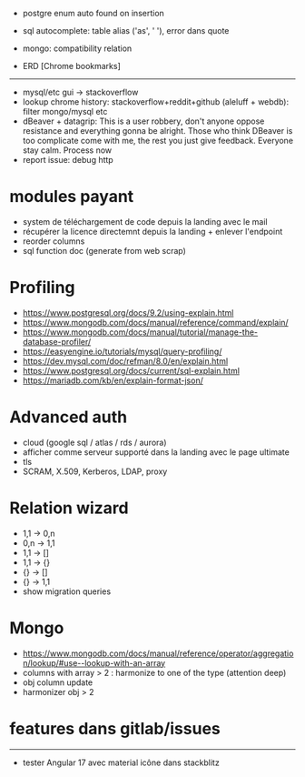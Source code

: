 - postgre enum auto found on insertion
- sql autocomplete: table alias ('as', ' '), error dans quote
- mongo: compatibility relation



- ERD [Chrome bookmarks]




----------------------------------------------------------


- mysql/etc gui -> stackoverflow
- lookup chrome history: stackoverflow+reddit+github (aleluff + webdb): filter mongo/mysql etc
- dBeaver + datagrip: This is a user robbery, don't anyone oppose resistance and everything gonna be alright. Those who think DBeaver is too complicate come with me, the rest you just give feedback. Everyone stay calm. Process now
- report issue: debug http



# modules payant
- system de téléchargement de code depuis la landing avec le mail
- récupérer la licence directemnt depuis la landing + enlever l'endpoint
- reorder columns
- sql function doc (generate from web scrap)


# Profiling
- https://www.postgresql.org/docs/9.2/using-explain.html
- https://www.mongodb.com/docs/manual/reference/command/explain/
- https://www.mongodb.com/docs/manual/tutorial/manage-the-database-profiler/
- https://easyengine.io/tutorials/mysql/query-profiling/
- https://dev.mysql.com/doc/refman/8.0/en/explain.html
- https://www.postgresql.org/docs/current/sql-explain.html
- https://mariadb.com/kb/en/explain-format-json/


# Advanced auth 
- cloud (google sql / atlas / rds / aurora)
- afficher comme serveur supporté dans la landing avec le page ultimate
- tls
- SCRAM, X.509, Kerberos, LDAP, proxy


# Relation wizard
- 1,1 -> 0,n
- 0,n -> 1,1
- 1,1 -> []
- 1,1 -> {}
- {} -> []
- {} -> 1,1
- show migration queries


# Mongo
- https://www.mongodb.com/docs/manual/reference/operator/aggregation/lookup/#use--lookup-with-an-array
- columns with array > 2 : harmonize to one of the type (attention deep)
- obj column update
- harmonizer obj > 2


# features dans gitlab/issues




----------------------------------------------------------



- tester Angular 17 avec material icône dans stackblitz
